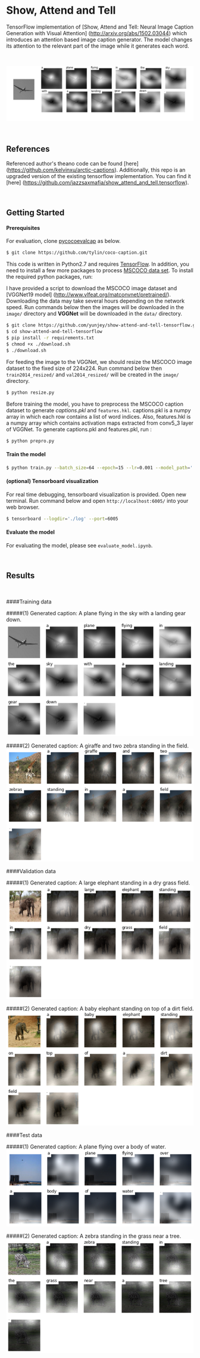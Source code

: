 # Show, Attend and Tell 
TensorFlow implementation of [Show, Attend and Tell: Neural Image Caption Generation with Visual Attention] (http://arxiv.org/abs/1502.03044) which introduces an attention based image caption generator. The model changes its attention to the relevant part of the image while it generates each word.

<br/>

![alt text](jpg/attention_over_time.jpg "soft attention")

<br/>

## References
Referenced author's theano code can be found [here] (https://github.com/kelvinxu/arctic-captions). Additionally, this repo is an upgraded version of the existing tensorflow implementation. You can find it [here] (https://github.com/jazzsaxmafia/show_attend_and_tell.tensorflow).

<br/>





## Getting Started

#### Prerequisites

For evaluation, clone [pycocoevalcap](http://mscoco.org/dataset/#download) as below.

```bash
$ git clone https://github.com/tylin/coco-caption.git
```

This code is written in Python2.7 and requires [TensorFlow](https://www.tensorflow.org/versions/r0.11/get_started/os_setup.html#anaconda-installation). In addition, you need to install a few more packages to process [MSCOCO data set](http://mscoco.org/home/).
To install the required python packages, run:

I have provided a script to download the MSCOCO image dataset and [VGGNet19 model] (http://www.vlfeat.org/matconvnet/pretrained/). Downloading the data may take several hours depending on the network speed. Run commands below then the images will be downloaded in the `image/` directory and <b>VGGNet</b> will be downloaded in the `data/` directory.

```bash
$ git clone https://github.com/yunjey/show-attend-and-tell-tensorflow.git
$ cd show-attend-and-tell-tensorflow
$ pip install -r requirements.txt
$ chmod +x ./download.sh
$ ./download.sh
```


For feeding the image to the VGGNet, we should resize the MSCOCO image dataset to the fixed size of 224x224. Run command below then `train2014_resized/` and `val2014_resized/` will be created in the `image/` directory.

```bash
$ python resize.py
```

Before training the model, you have to preprocess the MSCOCO caption dataset to generate <i>captions.pkl</i> and `features.hkl`. captions.pkl is a numpy array in which each row contains a list of word indices. Also, features.hkl is a numpy array which contains activation maps extracted from conv5_3 layer of VGGNet. 
To generate captions.pkl and features.pkl, run :

```bash
$ python prepro.py
```

#### Train the model 

```bash
$ python train.py --batch_size=64 --epoch=15 --lr=0.001 --model_path='./model/lstm' --log_path='./log' 

```
#### (optional) Tensorboard visualization

For real time debugging, tensorboard visualization is provided. 
Open new terminal. Run command below and open `http://localhost:6005/` into your web browser.

```bash
$ tensorboard --logdir='./log' --port=6005 
```

#### Evaluate the model 

For evaluating the model, please see `evaluate_model.ipynb`.


<br/>

## Results
 
<br/>

####Training data

#####(1) Generated caption: A plane flying in the sky with a landing gear down.
![alt text](jpg/train2.jpg "train image")

#####(2) Generated caption: A giraffe and two zebra standing in the field.
![alt text](jpg/train.jpg "train image")

####Validation data

#####(1) Generated caption: A large elephant standing in a dry grass field.
![alt text](jpg/val.jpg "val image")

#####(2) Generated caption: A baby elephant standing on top of a dirt field.
![alt text](jpg/val2.jpg "val image")

####Test data

#####(1) Generated caption: A plane flying over a body of water.
![alt text](jpg/test.jpg "test image")

#####(2) Generated caption: A zebra standing in the grass near a tree.
![alt text](jpg/test2.jpg "test image")

